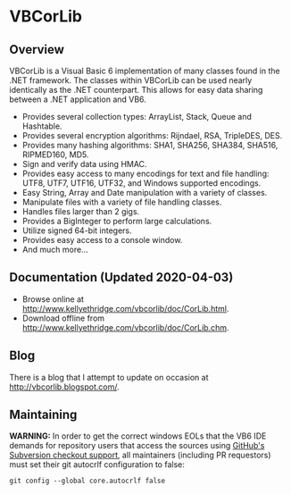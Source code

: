 # VBCorLib

## Overview

VBCorLib is a Visual Basic 6 implementation of many classes found in the .NET framework. The classes
within VBCorLib can be used nearly identically as the .NET counterpart. This allows for easy data
sharing between a .NET application and VB6.

* Provides several collection types: ArrayList, Stack, Queue and Hashtable.
* Provides several encryption algorithms: Rijndael, RSA, TripleDES, DES.
* Provides many hashing algorithms: SHA1, SHA256, SHA384, SHA516, RIPMED160, MD5.
* Sign and verify data using HMAC.
* Provides easy access to many encodings for text and file handling: UTF8, UTF7, UTF16, UTF32, and Windows supported encodings.
* Easy String, Array and Date manipulation with a variety of classes.
* Manipulate files with a variety of file handling classes.
* Handles files larger than 2 gigs.
* Provides a BigInteger to perform large calculations.
* Utilize signed 64-bit integers.
* Provides easy access to a console window.
* And much more...

## Documentation (Updated 2020-04-03)

* Browse online at <http://www.kellyethridge.com/vbcorlib/doc/CorLib.html>.
* Download offline from <http://www.kellyethridge.com/vbcorlib/doc/CorLib.chm>.

## Blog

There is a blog that I attempt to update on occasion at <http://vbcorlib.blogspot.com/>.

## Maintaining

**WARNING:** In order to get the correct windows EOLs that the VB6 IDE demands for repository users
that access the sources using [GitHub's Subversion checkout support](
https://help.github.com/en/articles/support-for-subversion-clients), all maintainers (including PR
requestors) must set their git autocrlf configuration to false:

```shell
git config --global core.autocrlf false
```
